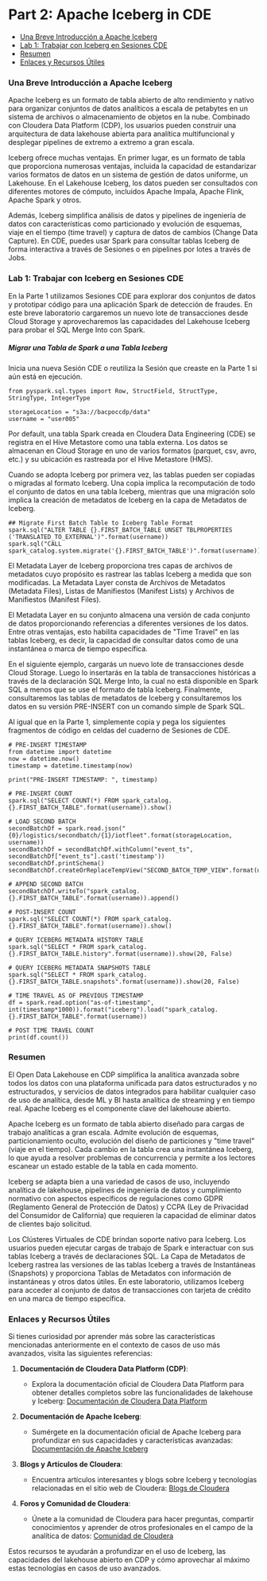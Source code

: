 # Part 2: Apache Iceberg in CDE

* [Una Breve Introducción a Apache Iceberg](https://github.com/pdefusco/cde_intro_hol_110424/blob/main/step_by_step_guides/espanol/part_02_iceberg.md#una-breve-introducci%C3%B3n-a-apache-iceberg)
* [Lab 1: Trabajar con Iceberg en Sesiones CDE](https://github.com/pdefusco/cde_intro_hol_110424/blob/main/step_by_step_guides/espanol/part_02_iceberg.md#lab-1-trabajar-con-iceberg-en-sesiones-cde)
* [Resumen](https://github.com/pdefusco/cde_intro_hol_110424/blob/main/step_by_step_guides/espanol/part_02_iceberg.md#resumen)
* [Enlaces y Recursos Útiles](https://github.com/pdefusco/cde_intro_hol_110424/blob/main/step_by_step_guides/espanol/part_02_iceberg.md#enlaces-y-recursos-%C3%BAtiles)

### Una Breve Introducción a Apache Iceberg

Apache Iceberg es un formato de tabla abierto de alto rendimiento y nativo para organizar conjuntos de datos analíticos a escala de petabytes en un sistema de archivos o almacenamiento de objetos en la nube. Combinado con Cloudera Data Platform (CDP), los usuarios pueden construir una arquitectura de data lakehouse abierta para analítica multifuncional y desplegar pipelines de extremo a extremo a gran escala.

Iceberg ofrece muchas ventajas. En primer lugar, es un formato de tabla que proporciona numerosas ventajas, incluida la capacidad de estandarizar varios formatos de datos en un sistema de gestión de datos uniforme, un Lakehouse. En el Lakehouse Iceberg, los datos pueden ser consultados con diferentes motores de cómputo, incluidos Apache Impala, Apache Flink, Apache Spark y otros.

Además, Iceberg simplifica análisis de datos y pipelines de ingeniería de datos con características como particionado y evolución de esquemas, viaje en el tiempo (time travel) y captura de datos de cambios (Change Data Capture). En CDE, puedes usar Spark para consultar tablas Iceberg de forma interactiva a través de Sesiones o en pipelines por lotes a través de Jobs.

### Lab 1: Trabajar con Iceberg en Sesiones CDE

En la Parte 1 utilizamos Sesiones CDE para explorar dos conjuntos de datos y prototipar código para una aplicación Spark de detección de fraudes. En este breve laboratorio cargaremos un nuevo lote de transacciones desde Cloud Storage y aprovecharemos las capacidades del Lakehouse Iceberg para probar el SQL Merge Into con Spark.

##### Migrar una Tabla de Spark a una Tabla Iceberg

Inicia una nueva Sesión CDE o reutiliza la Sesión que creaste en la Parte 1 si aún está en ejecución.

```
from pyspark.sql.types import Row, StructField, StructType, StringType, IntegerType

storageLocation = "s3a://bacpoccdp/data"
username = "user005"
```

Por default, una tabla Spark creada en Cloudera Data Engineering (CDE) se registra en el Hive Metastore como una tabla externa. Los datos se almacenan en Cloud Storage en uno de varios formatos (parquet, csv, avro, etc.) y su ubicación es rastreada por el Hive Metastore (HMS).

Cuando se adopta Iceberg por primera vez, las tablas pueden ser copiadas o migradas al formato Iceberg. Una copia implica la recomputación de todo el conjunto de datos en una tabla Iceberg, mientras que una migración solo implica la creación de metadatos de Iceberg en la capa de Metadatos de Iceberg.

```
## Migrate First Batch Table to Iceberg Table Format
spark.sql("ALTER TABLE {}.FIRST_BATCH_TABLE UNSET TBLPROPERTIES ('TRANSLATED_TO_EXTERNAL')".format(username))
spark.sql("CALL spark_catalog.system.migrate('{}.FIRST_BATCH_TABLE')".format(username))
```

El Metadata Layer de Iceberg proporciona tres capas de archivos de metadatos cuyo propósito es rastrear las tablas Iceberg a medida que son modificadas. La Metadata Layer consta de Archivos de Metadatos (Metadata Files), Listas de Manifiestos (Manifest Lists) y Archivos de Manifiestos (Manifest Files).

El Metadata Layer en su conjunto almacena una versión de cada conjunto de datos proporcionando referencias a diferentes versiones de los datos. Entre otras ventajas, esto habilita capacidades de "Time Travel" en las tablas Iceberg, es decir, la capacidad de consultar datos como de una instantánea o marca de tiempo específica.

En el siguiente ejemplo, cargarás un nuevo lote de transacciones desde Cloud Storage. Luego lo insertarás en la tabla de transacciones históricas a través de la declaración SQL Merge Into, la cual no está disponible en Spark SQL a menos que se use el formato de tabla Iceberg. Finalmente, consultaremos las tablas de metadatos de Iceberg y consultaremos los datos en su versión PRE-INSERT con un comando simple de Spark SQL.

Al igual que en la Parte 1, simplemente copia y pega los siguientes fragmentos de código en celdas del cuaderno de Sesiones de CDE.

```
# PRE-INSERT TIMESTAMP
from datetime import datetime
now = datetime.now()
timestamp = datetime.timestamp(now)

print("PRE-INSERT TIMESTAMP: ", timestamp)
```

```
# PRE-INSERT COUNT
spark.sql("SELECT COUNT(*) FROM spark_catalog.{}.FIRST_BATCH_TABLE".format(username)).show()
```
```
# LOAD SECOND BATCH
secondBatchDf = spark.read.json("{0}/logistics/secondbatch/{1}/iotfleet".format(storageLocation, username))
secondBatchDf = secondBatchDf.withColumn("event_ts", secondBatchDf["event_ts"].cast('timestamp'))
secondBatchDf.printSchema()
secondBatchDf.createOrReplaceTempView("SECOND_BATCH_TEMP_VIEW".format(username))
```

```
# APPEND SECOND BATCH
secondBatchDf.writeTo("spark_catalog.{}.FIRST_BATCH_TABLE".format(username)).append()
```

```
# POST-INSERT COUNT
spark.sql("SELECT COUNT(*) FROM spark_catalog.{}.FIRST_BATCH_TABLE".format(username)).show()
```

```
# QUERY ICEBERG METADATA HISTORY TABLE
spark.sql("SELECT * FROM spark_catalog.{}.FIRST_BATCH_TABLE.history".format(username)).show(20, False)
```

```
# QUERY ICEBERG METADATA SNAPSHOTS TABLE
spark.sql("SELECT * FROM spark_catalog.{}.FIRST_BATCH_TABLE.snapshots".format(username)).show(20, False)
```

```
# TIME TRAVEL AS OF PREVIOUS TIMESTAMP
df = spark.read.option("as-of-timestamp", int(timestamp*1000)).format("iceberg").load("spark_catalog.{}.FIRST_BATCH_TABLE".format(username))

# POST TIME TRAVEL COUNT
print(df.count())
```

### Resumen

El Open Data Lakehouse en CDP simplifica la analítica avanzada sobre todos los datos con una plataforma unificada para datos estructurados y no estructurados, y servicios de datos integrados para habilitar cualquier caso de uso de analítica, desde ML y BI hasta analítica de streaming y en tiempo real. Apache Iceberg es el componente clave del lakehouse abierto.

Apache Iceberg es un formato de tabla abierto diseñado para cargas de trabajo analíticas a gran escala. Admite evolución de esquemas, particionamiento oculto, evolución del diseño de particiones y "time travel" (viaje en el tiempo). Cada cambio en la tabla crea una instantánea Iceberg, lo que ayuda a resolver problemas de concurrencia y permite a los lectores escanear un estado estable de la tabla en cada momento.

Iceberg se adapta bien a una variedad de casos de uso, incluyendo analítica de lakehouse, pipelines de ingeniería de datos y cumplimiento normativo con aspectos específicos de regulaciones como GDPR (Reglamento General de Protección de Datos) y CCPA (Ley de Privacidad del Consumidor de California) que requieren la capacidad de eliminar datos de clientes bajo solicitud.

Los Clústeres Virtuales de CDE brindan soporte nativo para Iceberg. Los usuarios pueden ejecutar cargas de trabajo de Spark e interactuar con sus tablas Iceberg a través de declaraciones SQL. La Capa de Metadatos de Iceberg rastrea las versiones de las tablas Iceberg a través de Instantáneas (Snapshots) y proporciona Tablas de Metadatos con información de instantáneas y otros datos útiles. En este laboratorio, utilizamos Iceberg para acceder al conjunto de datos de transacciones con tarjeta de crédito en una marca de tiempo específica.

### Enlaces y Recursos Útiles

Si tienes curiosidad por aprender más sobre las características mencionadas anteriormente en el contexto de casos de uso más avanzados, visita las siguientes referencias:

1. **Documentación de Cloudera Data Platform (CDP)**:
   - Explora la documentación oficial de Cloudera Data Platform para obtener detalles completos sobre las funcionalidades de lakehouse y Iceberg: [Documentación de Cloudera Data Platform](https://docs.cloudera.com/cdp/latest/index.html)

2. **Documentación de Apache Iceberg**:
   - Sumérgete en la documentación oficial de Apache Iceberg para profundizar en sus capacidades y características avanzadas: [Documentación de Apache Iceberg](https://iceberg.apache.org/documentation/)

3. **Blogs y Artículos de Cloudera**:
   - Encuentra artículos interesantes y blogs sobre Iceberg y tecnologías relacionadas en el sitio web de Cloudera: [Blogs de Cloudera](https://blog.cloudera.com/)

4. **Foros y Comunidad de Cloudera**:
   - Únete a la comunidad de Cloudera para hacer preguntas, compartir conocimientos y aprender de otros profesionales en el campo de la analítica de datos: [Comunidad de Cloudera](https://community.cloudera.com/)

Estos recursos te ayudarán a profundizar en el uso de Iceberg, las capacidades del lakehouse abierto en CDP y cómo aprovechar al máximo estas tecnologías en casos de uso avanzados.

